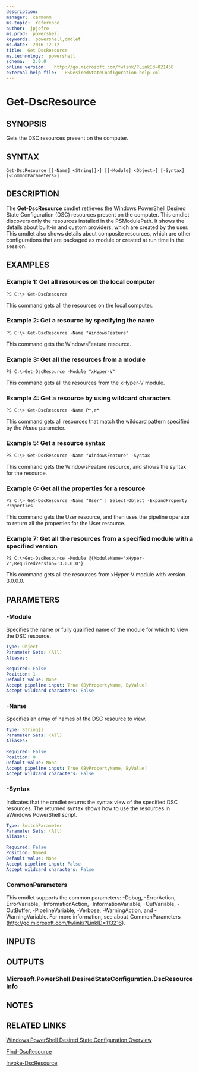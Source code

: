 ```yaml
---
description:  
manager:  carmonm
ms.topic:  reference
author:  jpjofre
ms.prod:  powershell
keywords:  powershell,cmdlet
ms.date:  2016-12-12
title:  Get DscResource
ms.technology:  powershell
schema:   2.0.0
online version:   http://go.microsoft.com/fwlink/?LinkId=821458
external help file:   PSDesiredStateConfiguration-help.xml
---
```



# Get-DscResource

## SYNOPSIS
Gets the DSC resources present on the computer.

## SYNTAX

```
Get-DscResource [[-Name] <String[]>] [[-Module] <Object>] [-Syntax] [<CommonParameters>]
```

## DESCRIPTION
The **Get-DscResource** cmdlet retrieves the Windows PowerShell Desired State Configuration (DSC) resources present on the computer.
This cmdlet discovers only the resources installed in the PSModulePath.
It shows the details about built-in and custom providers, which are created by the user.
This cmdlet also shows details about composite resources, which are other configurations that are packaged as module or created at run time in the session.

## EXAMPLES

### Example 1: Get all resources on the local computer
```
PS C:\> Get-DscResource
```

This command gets all the resources on the local computer.

### Example 2: Get a resource by specifying the name
```
PS C:\> Get-DscResource -Name "WindowsFeature"
```

This command gets the WindowsFeature resource.

### Example 3: Get all the resources from a module
```
PS C:\>Get-DscResource -Module "xHyper-V"
```

This command gets all the resources from the xHyper-V module.

### Example 4: Get a resource by using wildcard characters
```
PS C:\> Get-DscResource -Name P*,r*
```

This command gets all resources that match the wildcard pattern specified by the *Name* parameter.

### Example 5: Get a resource syntax
```
PS C:\> Get-DscResource -Name "WindowsFeature" -Syntax
```

This command gets the WindowsFeature resource, and shows the syntax for the resource.

### Example 6: Get all the properties for a resource
```
PS C:\> Get-DscResource -Name "User" | Select-Object -ExpandProperty Properties
```

This command gets the User resource, and then uses the pipeline operator to return all the properties for the User resource.

### Example 7: Get all the resources from a specified module with a specified version
```
PS C:\>Get-DscResource -Module @{ModuleName='xHyper-V';RequiredVersion='3.0.0.0'}
```

This command gets all the resources from xHyper-V module with version 3.0.0.0.

## PARAMETERS

### -Module
Specifies the name or fully qualified name of the module for which to view the DSC resource.

```yaml
Type: Object
Parameter Sets: (All)
Aliases: 

Required: False
Position: 1
Default value: None
Accept pipeline input: True (ByPropertyName, ByValue)
Accept wildcard characters: False
```

### -Name
Specifies an array of names of the DSC resource to view.

```yaml
Type: String[]
Parameter Sets: (All)
Aliases: 

Required: False
Position: 0
Default value: None
Accept pipeline input: True (ByPropertyName, ByValue)
Accept wildcard characters: False
```

### -Syntax
Indicates that the cmdlet returns the syntax view of the specified DSC resources.
The returned syntax shows how to use the resources in aWindows PowerShell script.

```yaml
Type: SwitchParameter
Parameter Sets: (All)
Aliases: 

Required: False
Position: Named
Default value: None
Accept pipeline input: False
Accept wildcard characters: False
```

### CommonParameters
This cmdlet supports the common parameters: -Debug, -ErrorAction, -ErrorVariable, -InformationAction, -InformationVariable, -OutVariable, -OutBuffer, -PipelineVariable, -Verbose, -WarningAction, and -WarningVariable. For more information, see about_CommonParameters (http://go.microsoft.com/fwlink/?LinkID=113216).

## INPUTS

## OUTPUTS

### Microsoft.PowerShell.DesiredStateConfiguration.DscResourceInfo

## NOTES

## RELATED LINKS

[Windows PowerShell Desired State Configuration Overview](http://go.microsoft.com/fwlink/?LinkID=311940)

[Find-DscResource](../PowershellGet/Find-DscResource.md)

[Invoke-DscResource](Invoke-DscResource.md)

